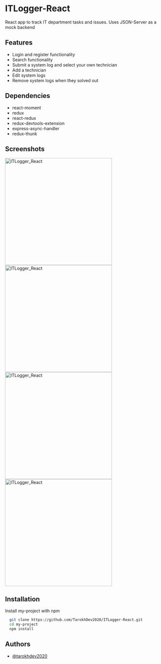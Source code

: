 
# ITLogger-React

React app to track IT department tasks and issues. Uses JSON-Server as a mock backend

## Features
* Login and register functionality
* Search functionality
* Submit a system log and select your own technician
* Add a technician
* Edit system logs
* Remove system logs when they solved out

## Dependencies

 - react-moment
 - redux
 - react-redux
 - redux-devtools-extension
 - express-async-handler
 - redux-thunk

## Screenshots
<img src="https://user-images.githubusercontent.com/72879576/174011604-5461a217-fdc2-42fa-894b-b63cfd4dce96.png" alt="ITLogger_React" width="350"/>
<img src="https://user-images.githubusercontent.com/72879576/174013068-27d59d0b-1cbe-4b26-b95a-23e9d1b9449a.png" alt="ITLogger_React" width="350"/>
<img src="https://user-images.githubusercontent.com/72879576/174013078-054c316c-0575-423f-b78f-a3d3ae5c1837.png" alt="ITLogger_React" width="350"/>
<img src="https://user-images.githubusercontent.com/72879576/174013095-d7d53ac4-2a0b-418e-a63c-30b88917a0ee.png" alt="ITLogger_React" width="350"/>

## Installation

Install my-project with npm

```bash
  git clone https://github.com/TarokhDev2020/ITLogger-React.git
  cd my-project
  npm install
```
## Authors

- [@tarokhdev2020](https://www.github.com/TarokhDev2020)

